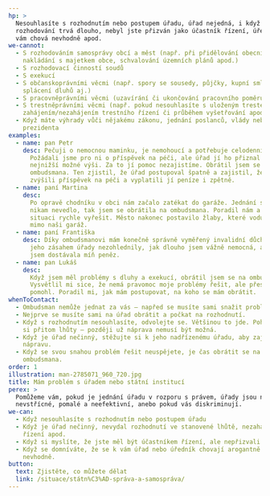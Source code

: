 ```yaml
---
hp: >
  Nesouhlasíte s rozhodnutím nebo postupem úřadu, úřad nejedná, i když by měl,
  rozhodování trvá dlouho, nebyl jste přizván jako účastník řízení, úředník se k
  vám chová nevhodně apod.
we-cannot:
  - S rozhodováním samosprávy obcí a měst (např. při přidělování obecních bytů,
    nakládání s majetkem obce, schvalování územních plánů apod.)
  - S rozhodovací činností soudů
  - S exekucí
  - S občanskoprávními věcmi (např. spory se sousedy, půjčky, kupní smlouvy,
    splácení dluhů aj.)
  - S pracovněprávními věcmi (uzavírání či ukončování pracovního poměru apod.)
  - S trestněprávními věcmi (např. pokud nesouhlasíte s uloženým trestem,
    zahájením/nezahájením trestního řízení či průběhem vyšetřování apod.)
  - Když máte výhrady vůči nějakému zákonu, jednání poslanců, vlády nebo
    prezidenta
examples:
  - name: pan Petr
    desc: Pečuji o nemocnou maminku, je nemohoucí a potřebuje celodenní péči.
      Požádali jsme pro ni o příspěvek na péči, ale úřad jí ho přiznal jen v
      nejnižší možné výši. Za to jí pomoc nezajistíme. Obrátil jsem se proto na
      ombudsmana. Ten zjistil, že úřad postupoval špatně a zajistil, že mamince
      zvýšili příspěvek na péči a vyplatili jí peníze i zpětně.
  - name: paní Martina
    desc:
      Po opravě chodníku v obci nám začalo zatékat do garáže. Jednání s městem
      nikam nevedlo, tak jsem se obrátila na ombudsmana. Poradil nám a pomohl
      situaci rychle vyřešit. Město nakonec postavilo žlaby, které vodu odvádí
      mimo naši garáž.
  - name: paní Františka
    desc: Díky ombudsmanovi mám konečně správně vyměřený invalidní důchod. Před
      jeho zásahem úřady nezohlednily, jak dlouho jsem vážně nemocná, a proto
      jsem dostávala míň peněz.
  - name: pan Lukáš
    desc:
      Když jsem měl problémy s dluhy a exekucí, obrátil jsem se na ombudsmana.
      Vysvětlil mi sice, že nemá pravomoc moje problémy řešit, ale přesto mi moc
      pomohl. Poradil mi, jak mám postupovat, na koho se mám obrátit.
whenToContact:
  - Ombudsman nemůže jednat za vás – napřed se musíte sami snažit problém řešit.
  - Nejprve se musíte sami na úřad obrátit a počkat na rozhodnutí.
  - Když s rozhodnutím nesouhlasíte, odvolejte se. Většinou to jde. Pohlídejte
    si přitom lhůty – později už náprava nemusí být možná.
  - Když je úřad nečinný, stěžujte si k jeho nadřízenému úřadu, aby zajistil
    nápravu.
  - Když se svou snahou problém řešit neuspějete, je čas obrátit se na
    ombudsmana.
order: 1
illustration: man-2785071_960_720.jpg
title: Mám problém s úřadem nebo státní institucí
perex: >
  Pomůžeme vám, pokud je jednání úřadu v rozporu s právem, úřady jsou nečinné,
  nevstřícné, pomalé a neefektivní, anebo pokud vás diskriminují.
we-can:
  - Když nesouhlasíte s rozhodnutím nebo postupem úřadu
  - Když je úřad nečinný, nevydal rozhodnutí ve stanovené lhůtě, nezahájil
    řízení apod.
  - Když si myslíte, že jste měl být účastníkem řízení, ale nepřizvali vás k němu
  - Když se domníváte, že se k vám úřad nebo úředník chovají arogantně nebo
    nevhodně.
button:
  text: Zjistěte, co můžete dělat
  link: /situace/státn%C3%AD-správa-a-samospráva/
---
```


